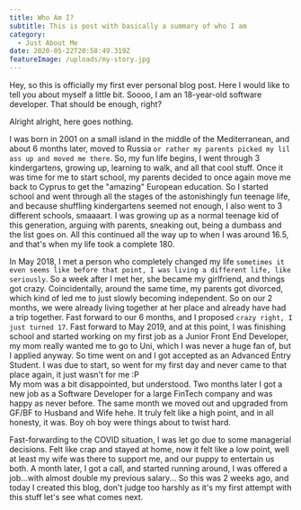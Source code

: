 ```yaml
---
title: Who Am I?
subtitle: This is post with basically a summary of who I am
category:
  - Just About Me
date: 2020-05-22T20:58:49.319Z
featureImage: /uploads/my-story.jpg
---
```

Hey, so this is officially my first ever personal blog post. Here I would like to tell you about myself a little bit. Soooo, I am an 18-year-old software developer. That should be enough, right? 

Alright alright, here goes nothing. 

I was born in 2001 on a small island in the middle of the Mediterranean, and about 6 months later, moved to Russia `or rather my parents picked my lil ass up and moved me there`. So, my fun life begins, I went through 3 kindergartens, growing up, learning to walk, and all that cool stuff. Once it was time for me to start school, my parents decided to once again move me back to Cyprus to get the "amazing" European education. So I started school and went through all the stages of the astonishingly fun teenage life, and because shuffling kindergartens seemed not enough, I also went to 3 different schools, smaaaart. I was growing up as a normal teenage kid of this generation, arguing with parents, sneaking out, being a dumbass and the list goes on. All this continued all the way up to when I was around 16.5, and that's when my life took a complete 180.

In May 2018, I met a person who completely changed my life `sometimes it even seems like before that point, I was living a different life, like seriously`. So a week after I met her, she became my girlfriend, and things got crazy. Coincidentally, around the same time, my parents got divorced, which kind of led me to just slowly becoming independent. So on our 2 months, we were already living together at her place and already have had a trip together. Fast forward to our 6 months, and I proposed `crazy right, I just turned 17`. Fast forward to May 2019, and at this point, I was finishing school and started working on my first job as a Junior Front End Developer, my mom really wanted me to go to Uni, which I was never a huge fan of, but I applied anyway. So time went on and I got accepted as an Advanced Entry Student. I was due to start, so went for my first day and never came to that place again, it just wasn't for me :P \
My mom was a bit disappointed, but understood. Two months later I got a new job as a Software Developer for a large FinTech company and was happy as never before. The same month we moved out and upgraded from GF/BF to Husband and Wife hehe. It truly felt like a high point, and in all honesty, it was. Boy oh boy were things about to twist hard.

Fast-forwarding to the COVID situation, I was let go due to some managerial decisions. Felt like crap and stayed at home, now it felt like a low point, well at least my wife was there to support me, and our puppy to entertain us both. A month later, I got a call, and started running around, I was offered a job...with almost double my previous salary... So this was 2 weeks ago, and today I created this blog, don't judge too harshly as it's my first attempt with this stuff let's see what comes next.